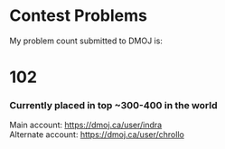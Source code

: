 # Contest Problems

My problem count submitted to DMOJ is:
# 102
### Currently placed in top ~300-400 in the world
Main account:
https://dmoj.ca/user/indra <br />
Alternate account:
https://dmoj.ca/user/chrollo
